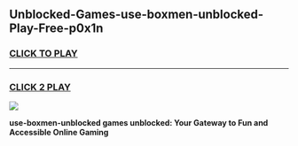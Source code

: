 
## Unblocked-Games-use-boxmen-unblocked-Play-Free-p0x1n
<h3>
<a href="https://premium76.site?title=use-boxmen-unblocked&ref=10A">CLICK TO PLAY</a></h3>
<hr>

<h3>
<a href="https://premium76.site?title=use-boxmen-unblocked&ref=10A">CLICK 2 PLAY</a>
  
</h3>

<a href="https://premium76.site?title=use-boxmen-unblocked&ref=10A"><img src="https://clearcache.store/games.png"></a>


**use-boxmen-unblocked games unblocked: Your Gateway to Fun and Accessible Online Gaming**
